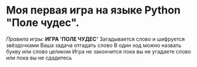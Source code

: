 # Моя первая игра на языке Python "Поле чудес".
<i>Правила игры:</i>
           <b>ИГРА 'ПОЛЕ ЧУДЕС'</b>
Загадывается слово и шифруется звёздочками
Ваша задача отгадать слово
В один ход можно назвать букву или слово целиком
Игра не закончится пока вы не угадаете слово или пока вы не сдадитесь
